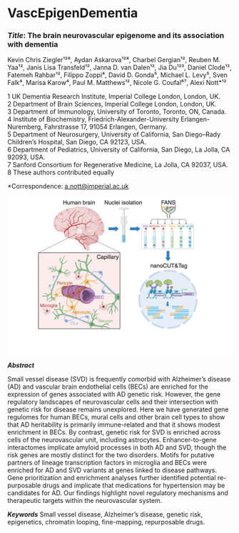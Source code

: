 # VascEpigenDementia

### ***Title***: **The brain neurovascular epigenome and its association with dementia**
 
Kevin Chris Ziegler¹²⁸, Aydan Askarova¹²⁸, Charbel Gergian¹², Reuben M. Yaa¹², Janis Lisa Transfeld¹², Janna D. van Dalen¹², Jia Du¹²³, Daniel Clode¹², Fatemeh Rahbar¹², Filippo Zoppi⁴, David D. Gonda⁵, Michael L. Levy⁵, Sven Falk⁴, Marisa Karow⁴, Paul M. Matthews¹², Nicole G. Coufal⁶⁷, Alexi Nott*¹² 
 
1 UK Dementia Research Institute, Imperial College London, London, UK.<br />
2 Department of Brain Sciences, Imperial College London, London, UK.<br />
3 Department of Immunology, University of Toronto, Toronto, ON, Canada.<br /> 
4  Institute of Biochemistry, Friedrich-Alexander-University Erlangen-Nuremberg, Fahrstrasse 17, 91054 Erlangen, Germany.<br /> 
5 Department of Neurosurgery, University of California, San Diego–Rady Children’s Hospital, San Diego, CA 92123, USA.<br /> 
6 Department of Pediatrics, University of California, San Diego, La Jolla, CA 92093, USA.<br /> 
7 Sanford Consortium for Regenerative Medicine, La Jolla, CA 92037, USA.<br /> 
8 These authors contributed equally 
 
*Correspondence: a.nott@imperial.ac.uk 

![alt text](schematic_epigProfiling.png)

***Abstract*** 

Small vessel disease (SVD) is frequently comorbid with Alzheimer’s disease (AD) and vascular brain endothelial cells (BECs) are enriched for the expression of genes associated with AD genetic risk. However, the gene regulatory landscapes of neurovascular cells and their intersection with genetic risk for disease remains unexplored. Here we have generated gene regulomes for human BECs, mural cells and other brain cell types to show that AD heritability is primarily immune-related and that it shows modest enrichment in BECs. By contrast, genetic risk for SVD is enriched across cells of the neurovascular unit, including astrocytes. Enhancer-to-gene interactomes implicate amyloid processes in both AD and SVD, though the risk genes are mostly distinct for the two disorders. Motifs for putative partners of lineage transcription factors in microglia and BECs were enriched for AD and SVD variants at genes linked to disease pathways. Gene prioritization and enrichment analyses further identified potential re-purposable drugs and implicate that medications for hypertension may be candidates for AD. Our findings highlight novel regulatory mechanisms and therapeutic targets within the neurovascular system. 
 
***Keywords***
Small vessel disease, Alzheimer’s disease, genetic risk, epigenetics, chromatin looping, fine-mapping, repurposable drugs. 
